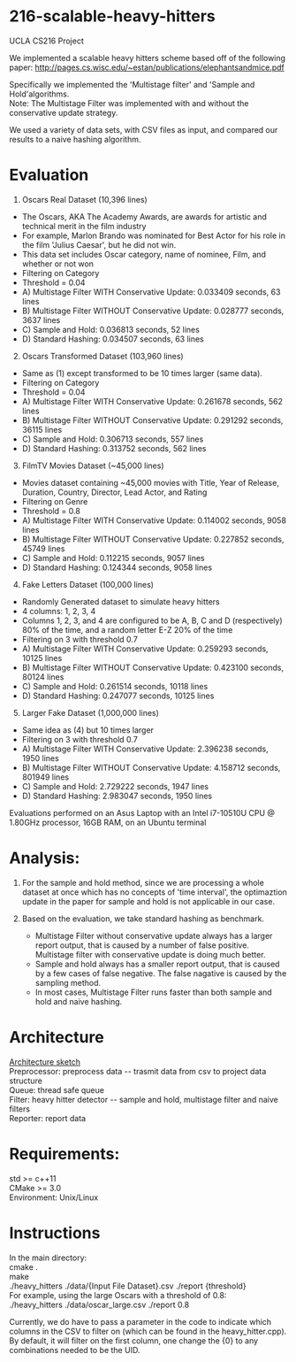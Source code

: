 # 216-scalable-heavy-hitters
UCLA CS216 Project

We implemented a scalable heavy hitters scheme based off of the following paper:
http://pages.cs.wisc.edu/~estan/publications/elephantsandmice.pdf

Specifically we implemented the 'Multistage filter' and 'Sample and Hold'algorithms.<br/>
  Note:  The Multistage Filter was implemented with and without the conservative update strategy.

We used a variety of data sets, with CSV files as input, and compared our results to a naive hashing algorithm.

# Evaluation

1) Oscars Real Dataset (10,396 lines)
  - The Oscars, AKA The Academy Awards, are awards for artistic and technical merit in the film industry
  - For example, Marlon Brando was nominated for Best Actor for his role in the film 'Julius Caesar', but he did not win.
  - This data set includes Oscar category, name of nominee, Film, and whether or not won
  - Filtering on Category
  - Threshold = 0.04
  - A) Multistage Filter WITH Conservative Update: 0.033409 seconds, 63 lines
  - B) Multistage Filter WITHOUT Conservative Update: 0.028777 seconds, 3637 lines
  - C) Sample and Hold: 0.036813 seconds, 52 lines
  - D) Standard Hashing: 0.034507 seconds, 63 lines
  
2) Oscars Transformed Dataset (103,960 lines)
  - Same as (1) except transformed to be 10 times larger (same data).
  - Filtering on Category
  - Threshold = 0.04
  - A) Multistage Filter WITH Conservative Update: 0.261678 seconds, 562 lines
  - B) Multistage Filter WITHOUT Conservative Update: 0.291292 seconds, 36115 lines
  - C) Sample and Hold: 0.306713 seconds, 557 lines
  - D) Standard Hashing: 0.313752 seconds, 562 lines

3) FilmTV Movies Dataset (~45,000 lines)
  - Movies dataset containing ~45,000 movies with Title, Year of Release, Duration, Country, Director, Lead Actor, and Rating
  - Filtering on Genre
  - Threshold = 0.8
  - A) Multistage Filter WITH Conservative Update: 0.114002 seconds, 9058 lines
  - B) Multistage Filter WITHOUT Conservative Update: 0.227852 seconds, 45749 lines
  - C) Sample and Hold: 0.112215 seconds, 9057 lines
  - D) Standard Hashing: 0.124344 seconds, 9058 lines

4) Fake Letters Dataset (100,000 lines)
  - Randomly Generated dataset to simulate heavy hitters
  - 4 columns: 1, 2, 3, 4
  - Columns 1, 2, 3, and 4 are configured to be A, B, C and D (respectively) 80% of the time, and a random letter E-Z 20% of the time
  - Filtering on 3 with threshold 0.7
  - A) Multistage Filter WITH Conservative Update: 0.259293 seconds, 10125 lines
  - B) Multistage Filter WITHOUT Conservative Update: 0.423100 seconds, 80124 lines
  - C) Sample and Hold: 0.261514 seconds, 10118 lines
  - D) Standard Hashing: 0.247077 seconds, 10125 lines

5) Larger Fake Dataset (1,000,000 lines)
  - Same idea as (4) but 10 times larger
  - Filtering on 3 with threshold 0.7
  - A) Multistage Filter WITH Conservative Update: 2.396238 seconds, 1950 lines
  - B) Multistage Filter WITHOUT Conservative Update: 4.158712 seconds, 801949 lines
  - C) Sample and Hold: 2.729222 seconds, 1947 lines
  - D) Standard Hashing: 2.983047 seconds, 1950 lines


Evaluations performed on an Asus Laptop with an Intel i7-10510U CPU @ 1.80GHz processor, 16GB RAM, on an Ubuntu terminal

# Analysis:

1) For the sample and hold method, since we are processing a whole dataset at once which has no concepts of 'time interval', the optimaztion update in the paper for sample and hold is not applicable in our case.

2) Based on the evaluation, we take standard hashing as benchmark.
    - Multistage Filter without conservative update always has a larger report output, that is caused by a number of false positive. Multistage filter with conservative update is doing much better.
    - Sample and hold always has a smaller report output, that is caused by a few cases of false negative. The false nagative is caused by the sampling method.
    - In most cases, Multistage Filter runs faster than both sample and hold and naive hashing.

# Architecture
[Architecture sketch](./architecture.pdf)<br/>
Preprocessor: preprocess data -- trasmit data from csv to project data structure<br/>
Queue: thread safe queue<br/>
Filter: heavy hitter detector -- sample and hold, multistage filter and naive filters<br/>
Reporter: report data<br/>
    

# Requirements:
std >= c++11<br/>
CMake >= 3.0<br/>
Environment: Unix/Linux

# Instructions
In the main directory:<br/>
cmake .<br/>
make<br/>
./heavy_hitters ./data/{Input File Dataset}.csv ./report {threshold}<br/>
For example, using the large Oscars with a threshold of 0.8:<br/>
    ./heavy_hitters ./data/oscar_large.csv ./report 0.8<br/>

Currently, we do have to pass a parameter in the code to indicate which columns in the CSV to filter on (which can be found in the heavy_hitter.cpp).<br/> 
By default, it will filter on the first column, one change the {0} to any combinations needed to be the UID.
